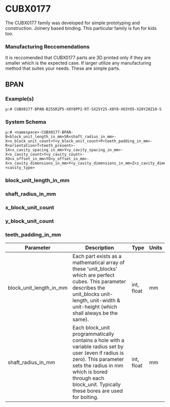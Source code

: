 # CUBX0177
The CUBX0177 family was developed for simple prototyping and construction. Joinery based binding. This particular family is fun for kids too.

### Manufacturing Reccomendations
It is reccomended that CUBX0177 parts are 3D printed only if they are smaller which is the expected case. If larger utilize any manufacturing method that suites your needs. These are simple parts.

## BPAN

### Example(s)

    μ:# CUBX0177-BPAN-B25SR2P5-X8Y8PP2-RT-SX25Y25-X8Y8-XO3YO5-X20Y20Z10-S

### System Schema

    μ:# <namespace>-CUBX0177-BPAN-B<block_unit_length_in_mm>SR<shaft_radius_in_mm>-X<x_block_unit_count>Y<y_block_unit_count>P<teeth_padding_in_mm>-R<orientation>T<teeth_present>-SX<x_cavity_spacing_in_mm>Y<y_cavity_spacing_in_mm>-X<x_cavity_count>Y<y_cavity_count>-XO<x_offset_in_mm>YO<y_offset_in_mm>-X<x_cavity_dimensions_in_mm>Y<y_cavity_dimensions_in_mm>Z<z_cavity_dimensions_in_mm>-<cavity_type>

### block_unit_length_in_mm
### shaft_radius_in_mm

### x_block_unit_count
### y_block_unit_count
### teeth_padding_in_mm



| Parameter             | Description                    |        Type       |    Units    |
| --------------------- | ------------------------------ | ------------------|--------------
| block_unit_length_in_mm  | Each part exists as a mathematical array of these 'unit_blocks' which are perfect cubes. This parameter describes the unit_blocks unit-length, unit-width & unit-height (which shall always be the same). | int, float  |    mm    |
| shaft_radius_in_mm  | Each block_unit programmatically contains a hole with a variable radius set by user (even if radius is zero). This parameter sets the radius in mm which is bored through each block_unit. Typically these bores are used for bolting. | int, float  |     mm      |
